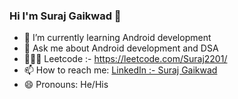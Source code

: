 ### Hi I'm Suraj Gaikwad 👋

- 🌱 I’m currently learning Android development
- 💬 Ask me about Android development and DSA
- 👨🏻‍💻 Leetcode :- https://leetcode.com/Suraj2201/
- 📫 How to reach me: [LinkedIn :- Suraj Gaikwad](https://www.linkedin.com/in/suraj-gaikwad-78013221b/)
- 😄 Pronouns: He/His

